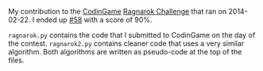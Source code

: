 My contribution to the [CodinGame](http://www.codingame.com) 
[Ragnarok Challenge](http://www.codingame.com/cg/#!challenge:23) that ran on 
2014-02-22. I ended up 
[#58](http://www.codingame.com/cg/#!ranking:23:MercuryWood) with a score of 
90%.

`ragnarok.py` contains the code that I submitted to CodinGame on the day of
the contest. `ragnarok2.py` contains cleaner code that uses a very
similar algorithm. Both algorithms are written as pseudo-code at the top of the files. 